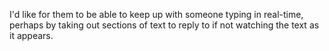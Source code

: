 I'd like for them to be able to keep up with someone typing in real-time, perhaps by taking out sections of text to reply to if not watching the text as it appears.
